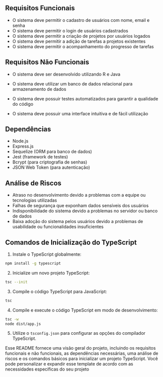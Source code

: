 ## Requisitos Funcionais

- O sistema deve permitir o cadastro de usuários com nome, email e senha
- O sistema deve permitir o login de usuários cadastrados
- O sistema deve permitir a criação de projetos por usuários logados
- O sistema deve permitir a adição de tarefas a projetos existentes
- O sistema deve permitir o acompanhamento do progresso de tarefas

## Requisitos Não Funcionais

- O sistema deve ser desenvolvido utilizando R e Java
- O sistema deve utilizar um banco de dados relacional para armazenamento de dados
- O sistema deve possuir testes automatizados para garantir a qualidade do código

- O sistema deve possuir uma interface intuitiva e de fácil utilização

## Dependências


- Node.js
- Express.js
- Sequelize (ORM para banco de dados)
- Jest (framework de testes)
- Bcrypt (para criptografia de senhas)
- JSON Web Token (para autenticação)

## Análise de Riscos

- Atraso no desenvolvimento devido a problemas com a equipe ou tecnologias utilizadas
- Falhas de segurança que exponham dados sensíveis dos usuários
- Indisponibilidade do sistema devido a problemas no servidor ou banco de dados
- Baixa adoção do sistema pelos usuários devido a problemas de usabilidade ou funcionalidades insuficientes

## Comandos de Inicialização do TypeScript

1. Instale o TypeScript globalmente:
```bash
npm install -g typescript
```

2. Inicialize um novo projeto TypeScript:
```bash
tsc --init
```

3. Compile o código TypeScript para JavaScript:
```bash
tsc
```

4. Compile e execute o código TypeScript em modo de desenvolvimento:
```bash
tsc -w
node dist/app.js
```

5. Utilize o `tsconfig.json` para configurar as opções do compilador TypeScript.

Esse README fornece uma visão geral do projeto, incluindo os requisitos funcionais e não funcionais, as dependências necessárias, uma análise de riscos e os comandos básicos para inicializar um projeto TypeScript. Você pode personalizar e expandir esse template de acordo com as necessidades específicas do seu projeto